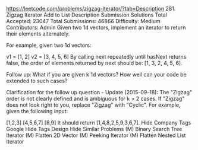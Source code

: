 https://leetcode.com/problems/zigzag-iterator/?tab=Description
281. Zigzag Iterator Add to List
Description  Submission  Solutions
Total Accepted: 23047
Total Submissions: 46866
Difficulty: Medium
Contributors: Admin
Given two 1d vectors, implement an iterator to return their elements alternately.

For example, given two 1d vectors:

v1 = [1, 2]
v2 = [3, 4, 5, 6]
By calling next repeatedly until hasNext returns false, the order of elements returned by next should be: [1, 3, 2, 4, 5, 6].

Follow up: What if you are given k 1d vectors? How well can your code be extended to such cases?

Clarification for the follow up question - Update (2015-09-18):
The "Zigzag" order is not clearly defined and is ambiguous for k > 2 cases. If "Zigzag" does not look right to you, replace "Zigzag" with "Cyclic". For example, given the following input:

[1,2,3]
[4,5,6,7]
[8,9]
It should return [1,4,8,2,5,9,3,6,7].
Hide Company Tags Google
Hide Tags Design
Hide Similar Problems (M) Binary Search Tree Iterator (M) Flatten 2D Vector (M) Peeking Iterator (M) Flatten Nested List Iterator
